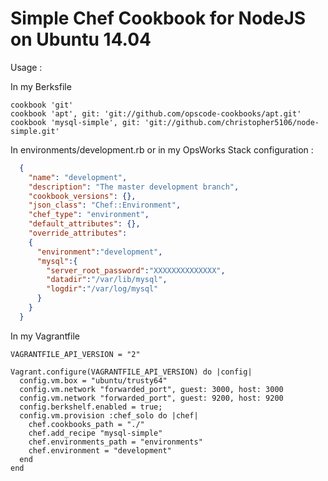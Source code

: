 # Simple Chef Cookbook for NodeJS on Ubuntu 14.04
Usage :

In my Berksfile

    cookbook 'git'
    cookbook 'apt', git: 'git://github.com/opscode-cookbooks/apt.git'
    cookbook 'mysql-simple', git: 'git://github.com/christopher5106/node-simple.git'

In environments/development.rb or in my OpsWorks Stack configuration :

```json
  {
    "name": "development",
    "description": "The master development branch",
    "cookbook_versions": {},
    "json_class": "Chef::Environment",
    "chef_type": "environment",
    "default_attributes": {},
    "override_attributes":
    {
      "environment":"development",
      "mysql":{
        "server_root_password":"XXXXXXXXXXXXXX",
        "datadir":"/var/lib/mysql",
        "logdir":"/var/log/mysql"
      }
    }
  }
```

In my Vagrantfile

    VAGRANTFILE_API_VERSION = "2"

    Vagrant.configure(VAGRANTFILE_API_VERSION) do |config|
      config.vm.box = "ubuntu/trusty64"
      config.vm.network "forwarded_port", guest: 3000, host: 3000
      config.vm.network "forwarded_port", guest: 9200, host: 9200
      config.berkshelf.enabled = true;
      config.vm.provision :chef_solo do |chef|
        chef.cookbooks_path = "./"
        chef.add_recipe "mysql-simple"
        chef.environments_path = "environments"
        chef.environment = "development"
      end
    end
